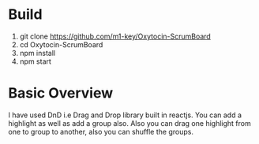 # Build
1. git clone https://github.com/m1-key/Oxytocin-ScrumBoard
2. cd Oxytocin-ScrumBoard
3. npm install
4. npm start

# Basic Overview
I have used DnD i.e Drag and Drop library built in reactjs. You can add a highlight as well as add a group also. Also you can drag one highlight from one to group to another, also you can shuffle the groups.
